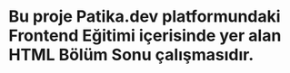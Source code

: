 # Bu proje Patika.dev platformundaki Frontend Eğitimi içerisinde yer alan HTML Bölüm Sonu çalışmasıdır.
